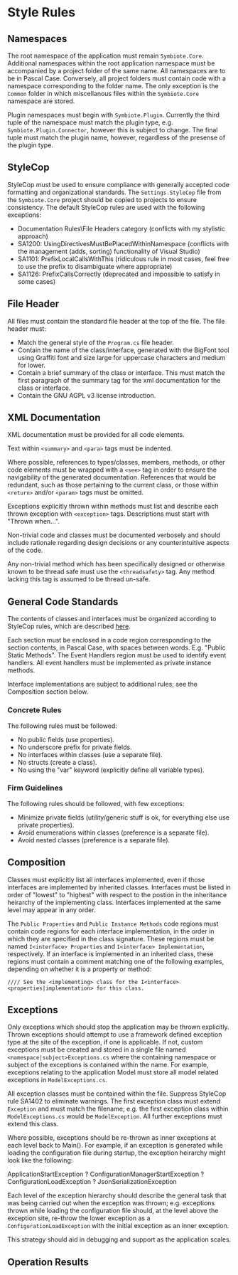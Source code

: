 # Style Rules
## Namespaces

The root namespace of the application must remain ```Symbiote.Core```.  Additional namespaces within the root application namespace must be accompanied by a project
folder of the same name.  All namespaces are to be in Pascal Case.  Conversely, all project folders must contain code with a namespace corresponding 
to the folder name.  The only exception is the ```Common``` folder in which miscellanous files within the ```Symbiote.Core``` namespace are stored.

Plugin namespaces must begin with ```Symbiote.Plugin```.  Currently the third tuple of the namespace must match the plugin type, e.g. ```Symbiote.Plugin.Connector```, however this is subject to change.  The final tuple must match the plugin name, however, regardless of the presense of the plugin type.

## StyleCop

StyleCop must be used to ensure compliance with generally accepted code formatting and organizational standards.  The ```Settings.StyleCop``` file from the ```Symbiote.Core```
project should be copied to projects to ensure consistency.  The default StyleCop rules are used with the following exceptions:

* Documentation Rules\File Headers category (conflicts with my stylistic approach)
* SA1200: UsingDirectivesMustBePlacedWithinNamespace (conflicts with the management (adds, sorting) functionality of Visual Studio)
* SA1101: PrefixLocalCallsWithThis (ridiculous rule in most cases, feel free to use the prefix to disambiguate where appropriate)
* SA1126: PrefixCallsCorrectly (deprecated and impossible to satisfy in some cases)

## File Header

All files must contain the standard file header at the top of the file.  The file header must:

* Match the general style of the ```Program.cs``` file header.
* Contain the name of the class/interface, generated with the BigFont tool using Graffiti font and size large for uppercase characters and medium for lower.
* Contain a brief summary of the class or interface.  This must match the first paragraph of the summary tag for the xml documentation for the class or interface.
* Contain the GNU AGPL v3 license introduction.

## XML Documentation

XML documentation must be provided for all code elements.  

Text within ```<summary>``` and ```<para>``` tags must be indented.  

Where possible, references to types/classes, members, methods, or other code elements must be wrapped with a ```<see>``` tag in order to ensure the navigability of the generated documentation.  References that would
be redundant, such as those pertaining to the current class, or those within ```<return>``` and/or ```<param>``` tags must be omitted.

Exceptions explicitly thrown within methods must list and describe each thrown exception with ```<exception>``` tags.  Descriptions must start with "Thrown when...".

Non-trivial code and classes must be documented verbosely and should include rationale regarding design decisions or any counterintuitive aspects of the code.

Any non-trivial method which has been specifically designed or otherwise known to be thread safe must use the ```<threadsafety>``` tag.  Any method lacking this tag is assumed to be thread un-safe.

## General Code Standards

The contents of classes and interfaces must be organized according to StyleCop rules, which are described [here](http://stackoverflow.com/questions/150479/order-of-items-in-classes-fields-properties-constructors-methods/310967#310967).

Each section must be enclosed in a code region corresponding to the section contents, in Pascal Case, with spaces between words.  E.g. "Public Static Methods".  The Event Handlers region must be used to identify event handlers.  All event handlers must be implemented as private instance methods.

Interface implementations are subject to additional rules; see the Composition section below.

### Concrete Rules

The following rules must be followed:

* No public fields (use properties).
* No underscore prefix for private fields.
* No interfaces within classes (use a separate file).
* No structs (create a class).
* No using the "var" keyword (explicitly define all variable types).

### Firm Guidelines

The following rules should be followed, with few exceptions:

* Minimize private fields (utility/generic stuff is ok, for everything else use private properties).
* Avoid enumerations within classes (preference is a separate file).
* Avoid nested classes (preference is a separate file).

## Composition

Classes must explicitly list all interfaces implemented, even if those interfaces are implemented by inherited classes.  Interfaces must be listed in order of "lowest" to "highest" with respect
to the postion in the inheritance heirarchy of the implementing class.  Interfaces implemented at the same level may appear in any order.

The ```Public Properties``` and ```Public Instance Methods``` code regions must contain code regions for each interface implementation, in the order in which they are specified in the class signature.
These regions must be named ```I<interface> Properties``` and ```I<interface> Implementation```, respectively.  If an interface is implemented in an inherited class, these regions must contain a comment matching
one of the following examples, depending on whether it is a property or method:

```//// See the <implementing> class for the I<interface> <properties|implementation> for this class.```

## Exceptions

Only exceptions which should stop the application may be thrown explicitly.  Thrown exceptions should attempt to use a framework defined exception type at the site of the exception, if one is applicable.  If not, custom
exceptions must be created and stored in a single file named ```<namespace|subject>Exceptions.cs``` where the containing namespace or subject of the exceptions is contained within the name.  For example, exceptions relating to the application Model
must store all model related exceptions in ```ModelExceptions.cs```.

All exception classes must be contained within the file.  Suppress StyleCop rule SA1402 to eliminate warnings.  The first exception class must extend ```Exception``` and must match the filename; e.g. the first exception class
within ```ModelExceptions.cs``` would be ```ModelException```.  All further exceptions must extend this class.

Where possible, exceptions should be re-thrown as inner exceptions at each level back to Main().  For example, if an exception is generated while loading the configuration file during startup, the exception heirarchy might look like the following:

ApplicationStartException
 ? ConfigurationManagerStartException
    ? ConfigurationLoadException
	   ? JsonSerializationException

Each level of the exception hierarchy should describe the general task that was being carried out when the exception was thrown; e.g. exceptions thrown while loading the configuration file should, at the level above the exception site,
re-throw the lower exception as a ```ConfigurationLoadException``` with the initial exception as an inner exception.

This strategy should aid in debugging and support as the application scales.

## Operation Results
